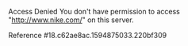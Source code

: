 Access Denied You don't have permission to access "http://www.nike.com/" on this server.

Reference #18.c62ae8ac.1594875033.220bf309